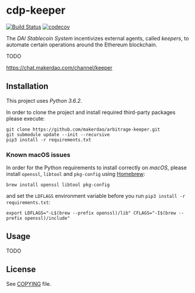 # cdp-keeper

[![Build Status](https://travis-ci.org/makerdao/cdp-keeper.svg?branch=master)](https://travis-ci.org/makerdao/cdp-keeper)
[![codecov](https://codecov.io/gh/makerdao/cdp-keeper/branch/master/graph/badge.svg)](https://codecov.io/gh/makerdao/cdp-keeper)

The _DAI Stablecoin System_ incentivizes external agents, called _keepers_,
to automate certain operations around the Ethereum blockchain.

TODO

<https://chat.makerdao.com/channel/keeper>

## Installation

This project uses *Python 3.6.2*.

In order to clone the project and install required third-party packages please execute:
```
git clone https://github.com/makerdao/arbitrage-keeper.git
git submodule update --init --recursive
pip3 install -r requirements.txt
```

### Known macOS issues

In order for the Python requirements to install correctly on _macOS_, please install
`openssl`, `libtool` and `pkg-config` using [Homebrew](https://brew.sh/):
```
brew install openssl libtool pkg-config
```

and set the `LDFLAGS` environment variable before you run `pip3 install -r requirements.txt`:
```
export LDFLAGS="-L$(brew --prefix openssl)/lib" CFLAGS="-I$(brew --prefix openssl)/include" 
```

## Usage

TODO

## License

See [COPYING](https://github.com/makerdao/arbitrage-keeper/blob/master/COPYING) file.
